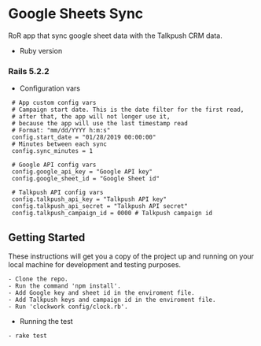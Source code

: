 # Google Sheets Sync

RoR app that sync google sheet data with the Talkpush CRM data.

* Ruby version

### Rails 5.2.2

* Configuration vars
```
 # App custom config vars
 # Campaign start date. This is the date filter for the first read, 
 # after that, the app will not longer use it, 
 # because the app will use the last timestamp read
 # Format: "mm/dd/YYYY h:m:s"
 config.start_date = "01/28/2019 00:00:00"
 # Minutes between each sync
 config.sync_minutes = 1

 # Google API config vars
 config.google_api_key = "Google API key"
 config.google_sheet_id = "Google Sheet id"

 # Talkpush API config vars
 config.talkpush_api_key = "Talkpush API key"
 config.talkpush_api_secret = "Talkpush API secret"
 config.talkpush_campaign_id = 0000 # Talkpush campaign id
```

## Getting Started

These instructions will get you a copy of the project up and running on your local machine for development and testing purposes.

```
- Clone the repo.
- Run the command 'npm install'.
- Add Google key and sheet id in the enviroment file.
- Add Talkpush keys and campaign id in the enviroment file.
- Run 'clockwork config/clock.rb'.
```

* Running the test
```
- rake test
```
